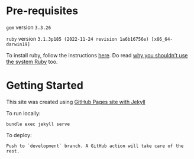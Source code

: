 # Pre-requisites

`gem` version `3.3.26`

`ruby` version `3.1.3p185 (2022-11-24 revision 1a6b16756e) [x86_64-darwin19]`

To install ruby, follow the instructions [here](https://jekyllrb.com/docs/installation/macos/). Do read [why you shouldn’t use the system Ruby](https://www.moncefbelyamani.com/why-you-shouldn-t-use-the-system-ruby-to-install-gems-on-a-mac/) too.

# Getting Started

This site was created using [GitHub Pages site with Jekyll](https://docs.github.com/en/pages/setting-up-a-github-pages-site-with-jekyll)

To run locally:

```
bundle exec jekyll serve
```

To deploy:

```
Push to `development` branch. A GitHub action will take care of the rest.
```
